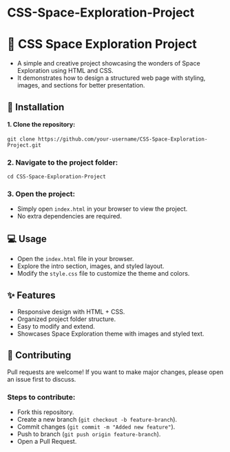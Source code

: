 # CSS-Space-Exploration-Project
# 🚀 CSS Space Exploration Project

- A simple and creative project showcasing the wonders of Space Exploration using HTML and CSS.
- It demonstrates how to design a structured web page with styling, images, and sections for better presentation.

## 📂 Installation

#### 1. Clone the repository:
 
   `git clone https://github.com/your-username/CSS-Space-Exploration-Project.git`

### 2. Navigate to the project folder:

   `cd CSS-Space-Exploration-Project`

### 3. Open the project:

- Simply open `index.html` in your browser to view the project.
- No extra dependencies are required.

## 💻 Usage

- Open the `index.html` file in your browser.
- Explore the intro section, images, and styled layout.
- Modify the `style.css` file to customize the theme and colors.

## ✨ Features

- Responsive design with HTML + CSS.
- Organized project folder structure.
- Easy to modify and extend.
- Showcases Space Exploration theme with images and styled text.

## 🤝 Contributing

Pull requests are welcome! If you want to make major changes, please open an issue first to discuss.

### Steps to contribute:

- Fork this repository.
- Create a new branch (`git checkout -b feature-branch`).
- Commit changes (`git commit -m "Added new feature"`).
- Push to branch (`git push origin feature-branch`).
- Open a Pull Request.
